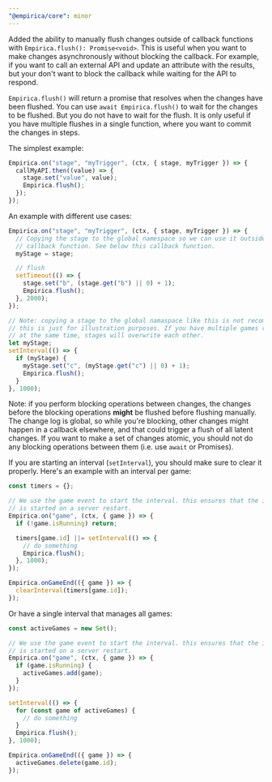```yaml
---
"@empirica/core": minor
---
```


Added the ability to manually flush changes outside of callback functions with
`Empirica.flush(): Promise<void>`. This is useful when you want to make changes
asynchronously without blocking the callback. For example, if you want to
call an external API and update an attribute with the results, but your don't
want to block the callback while waiting for the API to respond.

`Empirica.flush()` will return a promise that resolves when the changes have
been flushed. You can use `await Empirica.flush()` to wait for the changes to be
flushed. But you do not have to wait for the flush. It is only useful if you
have multiple flushes in a single function, where you want to commit the changes
in steps.

The simplest example:

```js
Empirica.on("stage", "myTrigger", (ctx, { stage, myTrigger }) => {
  callMyAPI.then((value) => {
    stage.set("value", value);
    Empirica.flush();
  });
});
```

An example with different use cases:

```js
Empirica.on("stage", "myTrigger", (ctx, { stage, myTrigger }) => {
  // Copying the stage to the global namespace so we can use it outside of the
  // callback function. See below this callback function.
  myStage = stage;

  // flush
  setTimeout(() => {
    stage.set("b", (stage.get("b") || 0) + 1);
    Empirica.flush();
  }, 2000);
});

// Note: copying a stage to the global namaspace like this is not recommended,
// this is just for illustration purposes. If you have multiple games running
// at the same time, stages will overwrite each other.
let myStage;
setInterval(() => {
  if (myStage) {
    myStage.set("c", (myStage.get("c") || 0) + 1);
    Empirica.flush();
  }
}, 1000);
```

Note: if you perform blocking operations between changes, the changes
before the blocking operations **might** be flushed before flushing manually.
The change log is global, so while you're blocking, other changes might happen
in a callback elsewhere, and that could trigger a flush of all latent changes.
If you want to make a set of changes atomic, you should not do any blocking
operations between them (i.e. use `await` or Promises).

If you are starting an interval (`setInterval`), you should make sure to
clear it properly. Here's an example with an interval per game:

```js
const timers = {};

// We use the game event to start the interval. this ensures that the interval
// is started on a server restart.
Empirica.on("game", (ctx, { game }) => {
  if (!game.isRunning) return;

  timers[game.id] ||= setInterval(() => {
    // do something
    Empirica.flush();
  }, 1000);
});

Empirica.onGameEnd(({ game }) => {
  clearInterval(timers[game.id]);
});
```

Or have a single interval that manages all games:

```js
const activeGames = new Set();

// We use the game event to start the interval. this ensures that the interval
// is started on a server restart.
Empirica.on("game", (ctx, { game }) => {
  if (game.isRunning) {
    activeGames.add(game);
  }
});

setInterval(() => {
  for (const game of activeGames) {
    // do something
  }
  Empirica.flush();
}, 1000);

Empirica.onGameEnd(({ game }) => {
  activeGames.delete(game.id);
});
```
